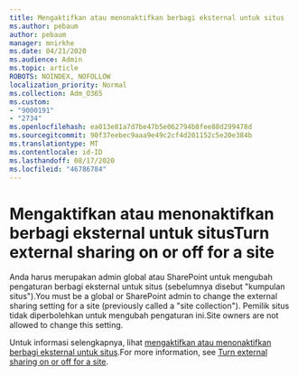 ```yaml
---
title: Mengaktifkan atau menonaktifkan berbagi eksternal untuk situs
ms.author: pebaum
author: pebaum
manager: mnirkhe
ms.date: 04/21/2020
ms.audience: Admin
ms.topic: article
ROBOTS: NOINDEX, NOFOLLOW
localization_priority: Normal
ms.collection: Adm_O365
ms.custom:
- "9000191"
- "2734"
ms.openlocfilehash: ea013e81a7d7be47b5e062794b8fee88d299478d
ms.sourcegitcommit: 90f37eebec9aaa9e49c2cf4d201152c5e20e384b
ms.translationtype: MT
ms.contentlocale: id-ID
ms.lasthandoff: 08/17/2020
ms.locfileid: "46786784"
---
```

# <a name="turn-external-sharing-on-or-off-for-a-site"></a><span data-ttu-id="1b62e-102">Mengaktifkan atau menonaktifkan berbagi eksternal untuk situs</span><span class="sxs-lookup"><span data-stu-id="1b62e-102">Turn external sharing on or off for a site</span></span>

<span data-ttu-id="1b62e-103">Anda harus merupakan admin global atau SharePoint untuk mengubah pengaturan berbagi eksternal untuk situs (sebelumnya disebut "kumpulan situs").</span><span class="sxs-lookup"><span data-stu-id="1b62e-103">You must be a global or SharePoint admin to change the external sharing setting for a site (previously called a "site collection").</span></span> <span data-ttu-id="1b62e-104">Pemilik situs tidak diperbolehkan untuk mengubah pengaturan ini.</span><span class="sxs-lookup"><span data-stu-id="1b62e-104">Site owners are not allowed to change this setting.</span></span> 

<span data-ttu-id="1b62e-105">Untuk informasi selengkapnya, lihat [mengaktifkan atau menonaktifkan berbagi eksternal untuk situs](https://docs.microsoft.com/sharepoint/change-external-sharing-site).</span><span class="sxs-lookup"><span data-stu-id="1b62e-105">For more information, see [Turn external sharing on or off for a site](https://docs.microsoft.com/sharepoint/change-external-sharing-site).</span></span>
